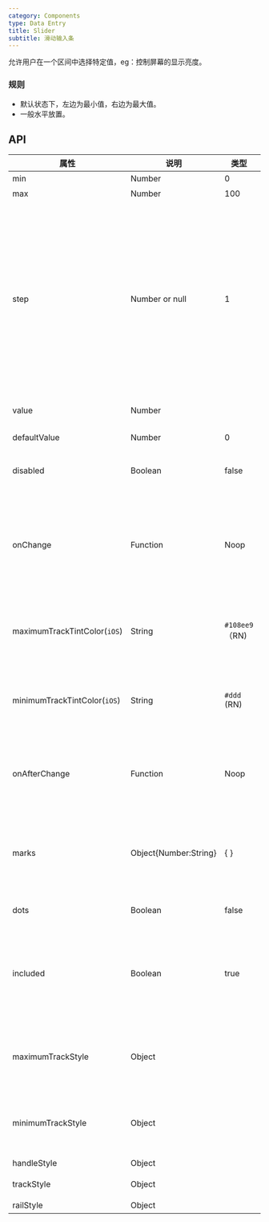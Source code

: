 ```yaml
---
category: Components
type: Data Entry
title: Slider
subtitle: 滑动输入条
---
```


允许用户在一个区间中选择特定值，eg：控制屏幕的显示亮度。

### 规则
- 默认状态下，左边为最小值，右边为最大值。
- 一般水平放置。

## API

属性 | 说明 | 类型 | 默认值
----|-----|------|------
| min    |  Number     | 0     | 最小值 |
| max    |  Number     | 100    | 最大值 |
| step    |  Number or null     | 1    | 步长，取值必须大于 0，并且可被 (max - min) 整除。当 `marks` 不为空对象时，可以设置 `step` 为 `null`，此时 Slider 的可选值仅有 marks 标出来的部分。 |
| value    |  Number  |     | 设置当前取值。 |
| defaultValue    |  Number   | 0     | 设置初始取值。|
| disabled    |  Boolean     | false    | 值为 `true` 时，滑块为禁用状态 |
| onChange    |  Function     | Noop    | 当 Slider 的值发生改变时，会触发 onChange 事件，并把改变后的值作为参数传入。 |
| maximumTrackTintColor(`iOS`)    |  String     | `#108ee9`（RN)    | 底部背景色。 (web 端可以使用 theme 来定义颜色) |
| minimumTrackTintColor(`iOS`)    |  String     | `#ddd` (RN)   | 当前选中部分的颜色。(web 端可以使用 theme 来定义颜色) |
| onAfterChange    |  Function     | Noop    | 与 `ontouchend` 触发时机一致，把当前值作为参数传入。 |
| marks   |  Object{Number:String}     | { }    | 刻度标记，key 的类型必须为 `Number` 且取值在闭区间 [min, max] 内 |
| dots   |  Boolean     | false    | 是否只能拖拽到刻度上 |
| included  |  Boolean     | true    | `marks` 不为空对象时有效，值为 true 时表示值为包含关系，false 表示并列 |
| maximumTrackStyle  |  Object     |    | 未选中 track 的样式(`将被废弃，请使用 railStyle 代替`) |
| minimumTrackStyle  |  Object     |   | 选中部分的 track 样式 (`将被废弃，请使用 trackStyle 代替`) |
| handleStyle  |  Object    |    | 滑块的样式  |
| trackStyle  | Object     |    | 选中部分滑动条的样式 |
| railStyle  |  Object     |   | 未选中部分 |
